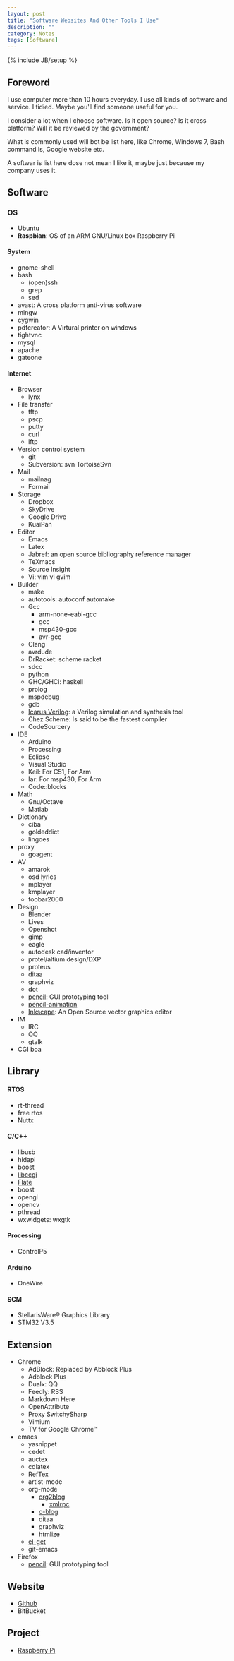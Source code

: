 ```yaml
---
layout: post
title: "Software Websites And Other Tools I Use"
description: ""
category: Notes
tags: [Software]
---
```

{% include JB/setup %}

## Foreword
I use computer more than 10 hours everyday. I use all kinds of software and service. I tidied. Maybe you'll find someone useful for you.

I consider a lot when I choose software. Is it open source? Is it cross platform? Will it be reviewed by the government?

What is commonly used will bot be list here, like Chrome, Windows 7, Bash command ls, Google website etc.

A softwar is list here dose not mean I like it, maybe just because my company uses it.

## Software
### OS 
- Ubuntu
- **Raspbian**: OS of an ARM GNU/Linux box Raspberry Pi

#### System
- gnome-shell
- bash
  + (open)ssh
  + grep
  + sed
- avast: A cross platform anti-virus software
- mingw
- cygwin
- pdfcreator: A Virtural printer on windows
- tightvnc
- mysql
- apache
- gateone

#### Internet
- Browser
  + lynx
- File transfer
  + tftp
  + pscp
  + putty
  + curl
  + lftp
- Version control system
  + git 
  + Subversion: svn TortoiseSvn
- Mail
  + mailnag
  + Formail
- Storage
  + Dropbox
  + SkyDrive
  + Google Drive
  + KuaiPan
- Editor
  + Emacs
  + Latex
  + Jabref: an open source bibliography reference manager
  + TeXmacs
  + Source Insight
  + Vi: vim vi gvim
- Builder
  + make
  + autotools: autoconf automake
  + Gcc
    * arm-none-eabi-gcc
    * gcc
    * msp430-gcc
    * avr-gcc
  + Clang
  + avrdude
  + DrRacket: scheme racket
  + sdcc
  + python
  + GHC/GHCi: haskell
  + prolog
  + mspdebug
  + gdb
  + [Icarus Verilog](http://iverilog.icarus.com/): a Verilog simulation and synthesis tool
  + Chez Scheme: Is said to be the fastest compiler
  + CodeSourcery
- IDE
  + Arduino
  + Processing
  + Eclipse
  + Visual Studio
  + Keil: For C51, For Arm
  + Iar: For msp430, For Arm
  + Code::blocks
- Math
  + Gnu/Octave
  + Matlab
- Dictionary
  + ciba
  + goldeddict
  + lingoes
- proxy
  + goagent
- AV
  + amarok
  + osd lyrics
  + mplayer
  + kmplayer
  + foobar2000
- Design
  + Blender
  + Lives
  + Openshot
  + gimp
  + eagle
  + autodesk cad/inventor 
  + protel/altium design/DXP 
  + proteus
  + ditaa
  + graphviz  
  + dot
  + [pencil](http://pencil.evolus.vn/): GUI prototyping tool
  + [pencil-animation](www.pencil-animation.org)
  + [Inkscape](http://inkscape.org/): An Open Source vector graphics editor
- IM
  + IRC
  + QQ
  + gtalk
- CGI
  boa

## Library
#### RTOS
- rt-thread
- free rtos
- Nuttx
#### C/C++
- libusb
- hidapi
- boost
- [libccgi](http://libccgi.sourceforge.net/)
- [Flate](http://flate.dead-inside.org/)
- boost
- opengl
- opencv
- pthread
- wxwidgets: wxgtk
#### Processing
- ControlP5
#### Arduino
- OneWire
#### SCM
- StellarisWare® Graphics Library
- STM32 V3.5

## Extension
- Chrome
  + AdBlock: Replaced by Abblock Plus
  + Adblock Plus
  + Dualx: QQ
  + Feedly: RSS
  + Markdown Here
  + OpenAttribute
  + Proxy SwitchySharp
  + Vimium
  + TV for Google Chrome™
- emacs
  + yasnippet
  + cedet
  + auctex
  + cdlatex
  + RefTex
  + artist-mode
  + org-mode
    * [org2blog](https://github.com/punchagan/org2blog)
      - [xmlrpc](https://launchpad.net/xml-rpc-el)
    * [o-blog](https://github.com/renard/o-blog)
    * ditaa
    * graphviz
    * htmlize
  + [el-get](https://github.com/dimitri/el-get)
  + git-emacs
- Firefox
  + [pencil](http://pencil.evolus.vn/): GUI prototyping tool 

## Website
- [Github](https://github.com/)
- BitBucket

## Project
- [Raspberry Pi](http://www.raspberrypi.org/)

